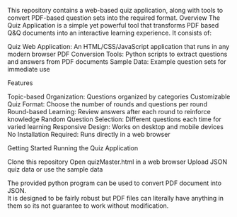 This repository contains a web-based quiz application, along with tools to convert PDF-based question sets into the required format.
Overview
The Quiz Application is a simple yet powerful tool that transforms PDF based Q&Q documents into an interactive learning experience. It consists of:

Quiz Web Application: An HTML/CSS/JavaScript application that runs in any modern browser
PDF Conversion Tools: Python scripts to extract questions and answers from PDF documents
Sample Data: Example question sets for immediate use

Features

Topic-based Organization: Questions organized by  categories
Customizable Quiz Format: Choose the number of rounds and questions per round
Round-based Learning: Review answers after each round to reinforce knowledge
Random Question Selection: Different questions each time for varied learning
Responsive Design: Works on desktop and mobile devices
No Installation Required: Runs directly in a web browser

Getting Started
Running the Quiz Application

Clone this repository
Open quizMaster.html in a web browser
Upload JSON quiz data or use the sample data

The provided python program can be used to convert PDF document into JSON.  
It is designed to be fairly robust but PDF files can literally have anything in them so its not guarantee to work without modification.
